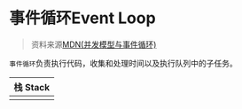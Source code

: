 # 事件循环Event Loop

> 资料来源[MDN(并发模型与事件循环)](https://developer.mozilla.org/zh-CN/docs/Web/JavaScript/EventLoop)

``事件循环``负责执行代码，收集和处理时间以及执行队列中的子任务。

|栈 Stack| 
|--------| 
||       

